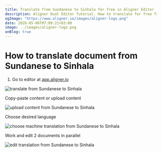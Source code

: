 ```yaml
---
title: Translate from Sundanese to Sinhala for free in Aligner Editor
description: Aligner Dual Editor Tutorial. How to translate for free from Sundanese to Sinhala. Aligner is multilingual document management platform. 
ogImage: "https://www.aligner.io/images/aligner-logo.png"
date: 2020-05-06T07:09:21+03:00
image: ../images/aligner-logo.png
onBlog: true
---
```


# How to translate document from Sundanese to Sinhala

1. Go to editor at [app.aligner.io](https://app.aligner.io "Aligner App web page")

![translate from Sundanese to Sinhala](../aligner-blank-editor.png "translate from Sundanese to Sinhala")

Copy-paste content or upload content

![upload content from Sundanese to Sinhala](../aligner-uploaded-document.png "upload content from Sundanese to Sinhala")

Choose desired language

![choose machine translation from Sundanese to Sinhala](../aligner-language-dropdown.png "choose machine translation from Sundanese to Sinhala")

Work and edit 2 documents in parallel

![edit translation from Sundanese to Sinhala](../aligner-double-sitded-editor.png "edit translation from Sundanese to Sinhala")

